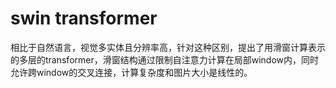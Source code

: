 # swin transformer
相比于自然语言，视觉多实体且分辨率高，针对这种区别，提出了用滑窗计算表示的多层的transformer，滑窗结构通过限制自注意力计算在局部window内，同时允许跨window的交叉连接，计算复杂度和图片大小是线性的。
